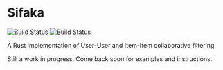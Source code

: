# Sifaka

[![Build Status](https://travis-ci.org/DanielMorton/Sifaka.svg?branch=master)](https://travis-ci.org/DanielMorton/Sifaka)
[![Build Status](https://travis-ci.org/DanielMorton/Sifaka.svg?branch=develop)](https://travis-ci.org/DanielMorton/Sifaka)

A Rust implementation of User-User and Item-Item collaborative filtering.

Still a work in progress. Come back soon for examples and instructions.
